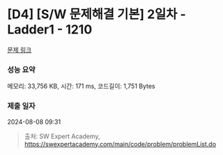 # [D4] [S/W 문제해결 기본] 2일차 - Ladder1 - 1210 

[문제 링크](https://swexpertacademy.com/main/code/problem/problemDetail.do?contestProbId=AV14ABYKADACFAYh) 

### 성능 요약

메모리: 33,756 KB, 시간: 171 ms, 코드길이: 1,751 Bytes

### 제출 일자

2024-08-08 09:31



> 출처: SW Expert Academy, https://swexpertacademy.com/main/code/problem/problemList.do